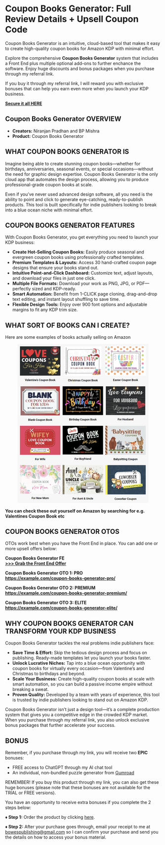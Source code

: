 <h1>Coupon Books Generator: Full Review Details + Upsell Coupon Code</h1>

<p>Coupon Books Generator is an intuitive, cloud-based tool that makes it easy to create high-quality coupon books for Amazon KDP with minimal effort.</p>
<p>Explore the comprehensive <strong>Coupon Books Generator</strong> system that includes a Front End plus multiple optional add-ons to further enchance the software. Enjoy huge discounts and bonus packages when you purchase through my referral link.</p>

<p>If you buy it through my referral link, I will reward you with exclusive bonuses that can help you earn even more when you launch your KDP business.</p>

<strong><a href="https://bowespublishing.com/couponbookgenerator" target="_blank" rel="nofollow noopener">Secure it all HERE</a></strong></p>

<h2>Coupon Books Generator OVERVIEW</h2>
<ul>
  <li><strong>Creators:</strong> Niranjan Pradhan and BP Mishra</li>
  <li><strong>Product:</strong> Coupon Books Generator</li>
</ul>

<h2>WHAT COUPON BOOKS GENERATOR IS</h2>
<p>Imagine being able to create stunning coupon books—whether for birthdays, anniversaries, seasonal events, or special occasions—without the need for graphic design expertise. Coupon Books Generator is the only cloud app that automates the design process, allowing you to produce professional-grade coupon books at scale.</p>
<p>Even if you’ve never used advanced design software, all you need is the ability to point and click to generate eye-catching, ready-to-publish products. This tool is built specifically for indie publishers looking to break into a blue ocean niche with minimal effort.</p>

<h2>COUPON BOOKS GENERATOR FEATURES</h2>
<p>With Coupon Books Generator, you get everything you need to launch your KDP business:</p>
<ul>
  <li><strong>Create Hot-Selling Coupon Books:</strong> Easily produce seasonal and evergreen coupon books using professionally crafted templates.</li>
  <li><strong>Premium Templates & Layouts:</strong> Access 30 hand-crafted coupon page designs that ensure your books stand out.</li>
  <li><strong>Intuitive Point-and-Click Dashboard:</strong> Customize text, adjust layouts, and download your files in just one click.</li>
  <li><strong>Multiple File Formats:</strong> Download your work as PNG, JPG, or PDF—perfectly sized and KDP-ready.</li>
  <li><strong>Smart Automation:</strong> Benefit from 1-CLICK page cloning, drag-and-drop text editing, and instant layout shuffling to save time.</li>
  <li><strong>Flexible Design Tools:</strong> Enjoy over 900 font options and adjustable margins to fit any KDP trim size.</li>
</ul>

<h2>WHAT SORT OF BOOKS CAN I CREATE?</h2>

<p>Here are some examples of books actually selling on Amazon</p>

<figure class="w-richtext-align-center w-richtext-figure-type-image">
  <div>
    <img src="https://raw.githubusercontent.com/bowespublishing/Coupon-Books-Generator-OTO/main/images/examples.png" alt="Coupon Books Generator" />
  </div>
</figure>

<p><strong>You can check these out yourself on Amazon by searching for e.g. Valentines Coupon Book etc</strong><br />


<h2>COUPON BOOKS GENERATOR OTOS</h2>
<p>OTOs work best when you have the Front End in place. You can add one or more upsell offers below:</p>
<p><strong>Coupon Books Generator FE</strong><br />
<strong><a href="https://couponbooksgenerator.com/fe-link" target="_blank" rel="nofollow noopener">>>> Grab the Front End Offer</a></strong></p>
<p><strong>Coupon Books Generator OTO 1: PRO</strong><br />
<strong><a href="https://couponbooksgenerator.com/pro-link" target="_blank" rel="nofollow noopener">https://example.com/coupon-books-generator-pro/</a></strong></p>
<p><strong>Coupon Books Generator OTO 2: PREMIUM</strong><br />
<strong><a href="https://couponbooksgenerator.com/premium-link" target="_blank" rel="nofollow noopener">https://example.com/coupon-books-generator-premium/</a></strong></p>
<p><strong>Coupon Books Generator OTO 3: ELITE</strong><br />
<strong><a href="https://couponbooksgenerator.com/elite-link" target="_blank" rel="nofollow noopener">https://example.com/coupon-books-generator-elite/</a></strong></p>

<h2>WHY COUPON BOOKS GENERATOR CAN TRANSFORM YOUR KDP BUSINESS</h2>
<p>Coupon Books Generator tackles the real problems indie publishers face:</p>
<ul>
  <li><strong>Save Time &amp; Effort:</strong> Skip the tedious design process and focus on publishing. Ready-made templates let you launch your books faster.</li>
  <li><strong>Unlock Lucrative Niches:</strong> Tap into a blue ocean opportunity with coupon books for virtually every occasion—from Valentine’s and Christmas to birthdays and beyond.</li>
  <li><strong>Scale Your Business:</strong> Create high-quality coupon books at scale with smart automation, so you can build a passive income empire without breaking a sweat.</li>
  <li><strong>Proven Quality:</strong> Developed by a team with years of experience, this tool is trusted by indie publishers looking to stand out on Amazon KDP.</li>
</ul>

<p>Coupon Books Generator isn’t just a design tool—it’s a complete production system that gives you a competitive edge in the crowded KDP market. When you purchase through my referral link, you also unlock exclusive bonus packages that further accelerate your success.</p>

<h2>BONUS</h2>

<p>Remember, if you purchase through my link, you will receive two <strong>EPIC</strong> bonuses:</p>
<ul>
  <li>FREE access to ChatGPT through my AI chat tool</li>
  <li>An individual, non-bundled puzzle generator from <a href="https://bowespublishing.gumroad.com/" target="_blank" rel="noopener">Gumroad</a></li>
</ul>

<p>REMEMBER! If you buy this product through my link, you can also get these huge bonuses (please note that these bonuses are not available for the TRIAL or FREE versions).</p>

<p>You have an opportunity to receive extra bonuses if you complete the 2 steps below:</p>

<p><strong>♦ Step 1:</strong> Order the product by clicking <a href="https://bowespublishing.com/couponbookgenerator" target="_blank" rel="noopener">here</a>.</p>
<p><strong>♦ Step 2:</strong> After your purchase goes through, email your receipt to me at <a href="mailto:bowespublishing@gmail.com">bowespublishing@gmail.com</a> so I can confirm your purchase and send you the details on how to access your bonus material.</p>
